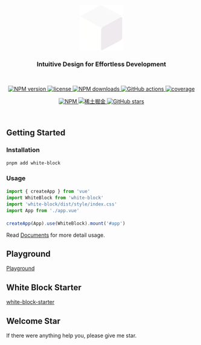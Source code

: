 <p align="center">
  <br>
  <a href="https://github.com/Kythuen/white-block-next">
    <img src="https://raw.githubusercontent.com/Kythuen/white-block-next/main/docs/src/public/logo.png" alt="WhiteBlock - Intuitive Design for Effortless Development" height="120">
  </a>
</p>
<h3 align="center">Intuitive Design for Effortless Development</h3>
<br>

<p align="center">
  <a href="https://www.npmjs.com/package/white-block" target="__blank">
    <img src="https://img.shields.io/npm/v/white-block?color=a1b858" alt="NPM version">
  </a>
  <a href="https://github.com/Kythuen/white-block-next/blob/main/LICENSE" target="__blank">
    <img src="https://img.shields.io/npm/l/white-block" alt="license">
  </a>
  <a href="https://www.npmjs.com/package/white-block" target="__blank">
    <img src="https://img.shields.io/npm/dm/white-block" alt="NPM downloads">
  </a>
  <a href="https://github.com/Kythuen/white-block-next/actions/workflows/release.yml" target="__blank">
    <img src="https://img.shields.io/github/actions/workflow/status/Kythuen/white-block-next/release.yml" alt="GitHub actions">
  </a>
  <a href="https://codecov.io/gh/Kythuen/white-block" target="__blank">
    <img src="https://img.shields.io/codecov/c/github/Kythuen/white-block?flag=core" alt="coverage">
  </a>
</p>
<p align="center">
  <a href="https://www.npmjs.com/~white-block">
    <img src="https://img.shields.io/badge/NPM-CB3837.svg?logo=npm&logoColor=white" alt="NPM">
  </a>
  <a href="https://juejin.cn/user/3526835391969069/posts">
    <img src="https://img.shields.io/badge/稀土掘金-007FFF.svg?logo=juejin&logoColor=white" alt="稀土掘金">
  </a>
  <a href="https://github.com/Kythuen/white-block" target="__blank">
    <img alt="GitHub stars" src="https://img.shields.io/github/stars/Kythuen/white-block?style=social">
  </a>
</p>

<br>

## Getting Started

### Installation

```shell
pnpm add white-block
```

### Usage

```js
import { createApp } from 'vue'
import WhiteBlock from 'white-block'
import 'white-block/dist/style/index.css'
import App from './app.vue'

createApp(App).use(WhiteBlock).mount('#app')
```

Read [Documents](https://kythuen.github.io/white-block) for more detail usage.


## Playground

[Playground](https://kythuen.github.io/white-block-next/playground)


## White Block Starter

[white-block-starter](https://github.com/Kythuen/white-block-starter)


## Welcome Star

If there were anything help you, please give me star.
